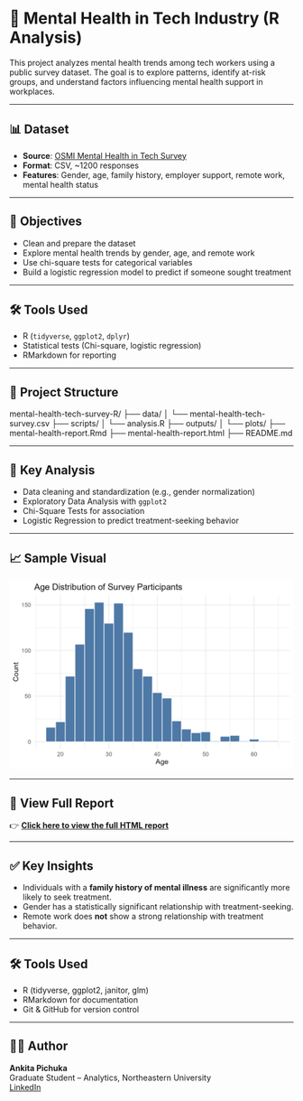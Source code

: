 
# 🧠 Mental Health in Tech Industry (R Analysis)

This project analyzes mental health trends among tech workers using a public survey dataset. The goal is to explore patterns, identify at-risk groups, and understand factors influencing mental health support in workplaces.

---

## 📊 Dataset
- **Source**: [OSMI Mental Health in Tech Survey](https://www.kaggle.com/datasets/osmi/mental-health-in-tech-survey)
- **Format**: CSV, ~1200 responses
- **Features**: Gender, age, family history, employer support, remote work, mental health status

---

## 📌 Objectives
- Clean and prepare the dataset
- Explore mental health trends by gender, age, and remote work
- Use chi-square tests for categorical variables
- Build a logistic regression model to predict if someone sought treatment

---

## 🛠 Tools Used
- R (`tidyverse`, `ggplot2`, `dplyr`)
- Statistical tests (Chi-square, logistic regression)
- RMarkdown for reporting

---

## 📁 Project Structure
mental-health-tech-survey-R/
├── data/
│   └── mental-health-tech-survey.csv
├── scripts/
│   └── analysis.R
├── outputs/
│   └── plots/
├── mental-health-report.Rmd
├── mental-health-report.html
├── README.md

---

## 🔎 Key Analysis
- Data cleaning and standardization (e.g., gender normalization)
- Exploratory Data Analysis with `ggplot2`
- Chi-Square Tests for association
- Logistic Regression to predict treatment-seeking behavior

---

## 📈 Sample Visual
![Treatment by Gender](outputs/plots/gender_vs_treatment.png)

---

## 📄 View Full Report
👉 [**Click here to view the full HTML report**](https://github.com/Ankita-Pichuka/mental-health-tech-survey-R/blob/main/mental-health-report.html)

---

## ✅ Key Insights
- Individuals with a **family history of mental illness** are significantly more likely to seek treatment.
- Gender has a statistically significant relationship with treatment-seeking.
- Remote work does **not** show a strong relationship with treatment behavior.

---

## 🛠 Tools Used
- R (tidyverse, ggplot2, janitor, glm)
- RMarkdown for documentation
- Git & GitHub for version control

---

## 🙋‍♀️ Author
**Ankita Pichuka**  
Graduate Student – Analytics, Northeastern University  
[LinkedIn](https://www.linkedin.com/in/ankita-pichuka/)

